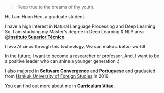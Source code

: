 > Keep true to the dreams of thy youth.


Hi, I am Hoon Heo, a graduate student.

I have a high interest in Natural Language Processing and Deep Learning. So, I am studying my Master's degree in Deep Learning & NLP area @[**Instituto Superior Técnico**](https://tecnico.ulisboa.pt/pt/).


I love AI since through this technology, We can make a better world!

In the future, I want to become a researcher or professor. And, I want to be a positive leader who can shine a younger generation :)


I also majored in **Software Convergence** and **Portuguese** and graduated from [Hankuk University of Foreign Studies](http://hufs.ac.kr) in 2019.

You can find out more about me in [**Curriculum Vitae**](../assets/heohoon_CV.pdf).